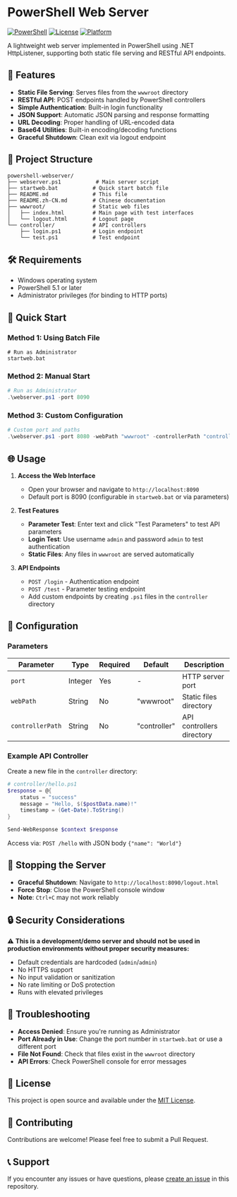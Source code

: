 # PowerShell Web Server

[![PowerShell](https://img.shields.io/badge/PowerShell-5.1%2B-blue.svg)](https://github.com/PowerShell/PowerShell)
[![License](https://img.shields.io/badge/License-MIT-green.svg)](LICENSE)
[![Platform](https://img.shields.io/badge/Platform-Windows-lightgrey.svg)](https://www.microsoft.com/windows)

A lightweight web server implemented in PowerShell using .NET HttpListener, supporting both static file serving and RESTful API endpoints.

## 🚀 Features

- **Static File Serving**: Serves files from the `wwwroot` directory
- **RESTful API**: POST endpoints handled by PowerShell controllers
- **Simple Authentication**: Built-in login functionality
- **JSON Support**: Automatic JSON parsing and response formatting
- **URL Decoding**: Proper handling of URL-encoded data
- **Base64 Utilities**: Built-in encoding/decoding functions
- **Graceful Shutdown**: Clean exit via logout endpoint

## 📁 Project Structure

```
powershell-webserver/
├── webserver.ps1           # Main server script
├── startweb.bat           # Quick start batch file
├── README.md              # This file
├── README.zh-CN.md        # Chinese documentation
├── wwwroot/               # Static web files
│   ├── index.html         # Main page with test interfaces
│   └── logout.html        # Logout page
└── controller/            # API controllers
    ├── login.ps1          # Login endpoint
    └── test.ps1           # Test endpoint
```

## 🛠️ Requirements

- Windows operating system
- PowerShell 5.1 or later
- Administrator privileges (for binding to HTTP ports)

## 🚀 Quick Start

### Method 1: Using Batch File
```batch
# Run as Administrator
startweb.bat
```

### Method 2: Manual Start
```powershell
# Run as Administrator
.\webserver.ps1 -port 8090
```

### Method 3: Custom Configuration
```powershell
# Custom port and paths
.\webserver.ps1 -port 8080 -webPath "wwwroot" -controllerPath "controller"
```

## 🌐 Usage

1. **Access the Web Interface**
   - Open your browser and navigate to `http://localhost:8090`
   - Default port is 8090 (configurable in `startweb.bat` or via parameters)

2. **Test Features**
   - **Parameter Test**: Enter text and click "Test Parameters" to test API parameters
   - **Login Test**: Use username `admin` and password `admin` to test authentication
   - **Static Files**: Any files in `wwwroot` are served automatically

3. **API Endpoints**
   - `POST /login` - Authentication endpoint
   - `POST /test` - Parameter testing endpoint
   - Add custom endpoints by creating `.ps1` files in the `controller` directory

## 🔧 Configuration

### Parameters

| Parameter | Type | Required | Default | Description |
|-----------|------|----------|---------|-------------|
| `port` | Integer | Yes | - | HTTP server port |
| `webPath` | String | No | "wwwroot" | Static files directory |
| `controllerPath` | String | No | "controller" | API controllers directory |

### Example API Controller

Create a new file in the `controller` directory:

```powershell
# controller/hello.ps1
$response = @{
    status = "success"
    message = "Hello, $($postData.name)!"
    timestamp = (Get-Date).ToString()
}

Send-WebResponse $context $response
```

Access via: `POST /hello` with JSON body `{"name": "World"}`

## 🛑 Stopping the Server

- **Graceful Shutdown**: Navigate to `http://localhost:8090/logout.html`
- **Force Stop**: Close the PowerShell console window
- **Note**: `Ctrl+C` may not work reliably

## 🔒 Security Considerations

⚠️ **This is a development/demo server and should not be used in production environments without proper security measures:**

- Default credentials are hardcoded (`admin`/`admin`)
- No HTTPS support
- No input validation or sanitization
- No rate limiting or DoS protection
- Runs with elevated privileges

## 🐛 Troubleshooting

- **Access Denied**: Ensure you're running as Administrator
- **Port Already in Use**: Change the port number in `startweb.bat` or use a different port
- **File Not Found**: Check that files exist in the `wwwroot` directory
- **API Errors**: Check PowerShell console for error messages

## 📝 License

This project is open source and available under the [MIT License](LICENSE).

## 🤝 Contributing

Contributions are welcome! Please feel free to submit a Pull Request.

## 📞 Support

If you encounter any issues or have questions, please [create an issue](../../issues) in this repository.

